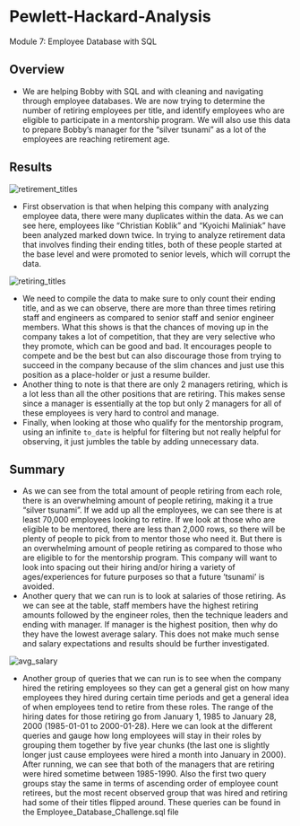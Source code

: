 # Pewlett-Hackard-Analysis
Module 7: Employee Database with SQL
## Overview
- We are helping Bobby with SQL and with cleaning and navigating through employee databases. We are now trying to determine the number of retiring employees per title, and identify employees who are eligible to participate in a mentorship program. We will also use this data to prepare Bobby’s manager for the “silver tsunami” as a lot of the employees are reaching retirement age.

## Results
![retirement_titles](https://user-images.githubusercontent.com/79118630/114598155-9163e000-9c5f-11eb-939f-b6d2f32f8476.png)

- First observation is that when helping this company with analyzing employee data, there were many duplicates within the data. As we can see here, employees like “Christian Koblik” and “Kyoichi Maliniak” have been analyzed marked down twice. In trying to analyze retirement data that involves finding their ending titles, both of these people started at the base level and were promoted to senior levels, which will corrupt the data.

![retiring_titles](https://user-images.githubusercontent.com/79118630/114598202-9fb1fc00-9c5f-11eb-8fce-52649a529008.png)

- We need to compile the data to make sure to only count their ending title, and as we can observe, there are more than three times retiring staff and engineers as compared to senior staff and senior engineer members. What this shows is that the chances of moving up in the company takes a lot of competition, that they are very selective who they promote, which can be good and bad. It encourages people to compete and be the best but can also discourage those from trying to succeed in the company because of the slim chances and just use this position as a place-holder or just a resume builder.
- Another thing to note is that there are only 2 managers retiring, which is a lot less than all the other positions that are retiring. This makes sense since a manager is essentially at the top but only 2 managers for all of these employees is very hard to control and manage. 
- Finally, when looking at those who qualify for the mentorship program, using an infinite `to_date` is helpful for filtering but not really helpful for observing, it just jumbles the table by adding unnecessary data.  

## Summary
- As we can see from the total amount of people retiring from each role, there is an overwhelming amount of people retiring, making it a true “silver tsunami”. If we add up all the employees, we can see there is at least 70,000 employees looking to retire. If we look at those who are eligible to be mentored, there are less than 2,000 rows, so there will be plenty of people to pick from to mentor those who need it. But there is an overwhelming amount of people retiring as compared to those who are eligible to for the mentorship program. This company will want to look into spacing out their hiring and/or hiring a variety of ages/experiences for future purposes so that a future ‘tsunami’ is avoided.
- Another query that we can run is to look at salaries of those retiring. As we can see at the table, staff members have the highest retiring amounts followed by the engineer roles, then the technique leaders and ending with manager. If manager is the highest position, then why do they have the lowest average salary. This does not make much sense and salary expectations and results should be further investigated.

![avg_salary](https://user-images.githubusercontent.com/79118630/114598232-aa6c9100-9c5f-11eb-9d57-5008929b88bc.png)

- Another group of queries that we can run is to see when the company hired the retiring employees so they can get a general gist on how many employees they hired during certain time periods and get a general idea of when employees tend to retire from these roles. The range of the hiring dates for those retiring go from January 1, 1985 to January 28, 2000 (1985-01-01 to 2000-01-28). Here we can look at the different queries and gauge how long employees will stay in their roles by grouping them together by five year chunks (the last one is slightly longer just cause employees were hired a month into January in 2000). After running, we can see that both of the managers that are retiring were hired sometime between 1985-1990. Also the first two query groups stay the same in terms of ascending order of employee count retirees, but the most recent observed group that was hired and retiring had some of their titles flipped around. These queries can be found in the Employee_Database_Challenge.sql file
